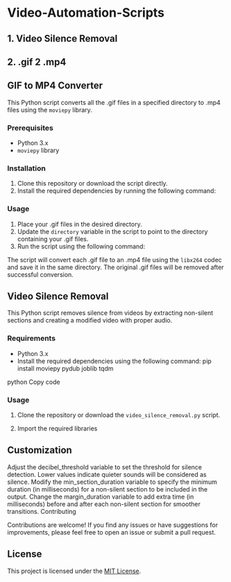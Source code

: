 # Video-Automation-Scripts
## 1. Video Silence Removal
## 2. .gif 2 .mp4

## GIF to MP4 Converter
This Python script converts all the .gif files in a specified directory to .mp4 files using the `moviepy` library.

### Prerequisites

- Python 3.x
- `moviepy` library

### Installation

1. Clone this repository or download the script directly.
2. Install the required dependencies by running the following command:

### Usage

1. Place your .gif files in the desired directory.
2. Update the `directory` variable in the script to point to the directory containing your .gif files.
3. Run the script using the following command:

The script will convert each .gif file to an .mp4 file using the `libx264` codec and save it in the same directory.
The original .gif files will be removed after successful conversion.

## Video Silence Removal
This Python script removes silence from videos by extracting non-silent sections and creating a modified video with proper audio.

### Requirements

- Python 3.x
- Install the required dependencies using the following command:
pip install moviepy pydub joblib tqdm

python
Copy code

### Usage

1. Clone the repository or download the `video_silence_removal.py` script.

2. Import the required libraries

## Customization

Adjust the decibel_threshold variable to set the threshold for silence detection. Lower values indicate quieter sounds will be considered as silence.
Modify the min_section_duration variable to specify the minimum duration (in milliseconds) for a non-silent section to be included in the output.
Change the margin_duration variable to add extra time (in milliseconds) before and after each non-silent section for smoother transitions.
Contributing

Contributions are welcome! If you find any issues or have suggestions for improvements, please feel free to open an issue or submit a pull request.

## License

This project is licensed under the [MIT License](LICENSE).
